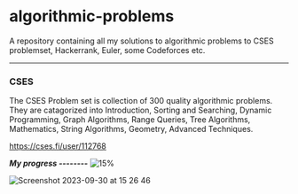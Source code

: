 # algorithmic-problems
A repository containing all my solutions to algorithmic problems to CSES problemset, Hackerrank, Euler, some Codeforces etc.

<hr>
<h3>CSES</h3>
The CSES Problem set is collection of 300 quality algorithmic problems. They are catagorized into Introduction, Sorting and Searching, Dynamic Programming, Graph Algorithms, Range Queries, Tree Algorithms, Mathematics, String Algorithms, Geometry, Advanced Techniques.
</br>

https://cses.fi/user/112768

<i><b>My progress --------</b></i> ![15%](https://progress-bar.dev/15)
</br>

![Screenshot 2023-09-30 at 15 26 46](https://github.com/bilguudeiblgd/algorithmic-problems/assets/68243292/9ed5c395-397c-48d0-ae87-1ea1c96b0f7b)
